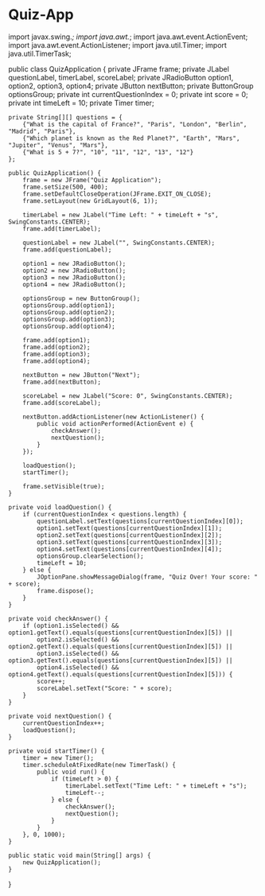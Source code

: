 # Quiz-App

import javax.swing.*;
import java.awt.*;
import java.awt.event.ActionEvent;
import java.awt.event.ActionListener;
import java.util.Timer;
import java.util.TimerTask;

public class QuizApplication {
    private JFrame frame;
    private JLabel questionLabel, timerLabel, scoreLabel;
    private JRadioButton option1, option2, option3, option4;
    private JButton nextButton;
    private ButtonGroup optionsGroup;
    private int currentQuestionIndex = 0;
    private int score = 0;
    private int timeLeft = 10;
    private Timer timer;

    private String[][] questions = {
        {"What is the capital of France?", "Paris", "London", "Berlin", "Madrid", "Paris"},
        {"Which planet is known as the Red Planet?", "Earth", "Mars", "Jupiter", "Venus", "Mars"},
        {"What is 5 + 7?", "10", "11", "12", "13", "12"}
    };

    public QuizApplication() {
        frame = new JFrame("Quiz Application");
        frame.setSize(500, 400);
        frame.setDefaultCloseOperation(JFrame.EXIT_ON_CLOSE);
        frame.setLayout(new GridLayout(6, 1));

        timerLabel = new JLabel("Time Left: " + timeLeft + "s", SwingConstants.CENTER);
        frame.add(timerLabel);

        questionLabel = new JLabel("", SwingConstants.CENTER);
        frame.add(questionLabel);

        option1 = new JRadioButton();
        option2 = new JRadioButton();
        option3 = new JRadioButton();
        option4 = new JRadioButton();
        
        optionsGroup = new ButtonGroup();
        optionsGroup.add(option1);
        optionsGroup.add(option2);
        optionsGroup.add(option3);
        optionsGroup.add(option4);

        frame.add(option1);
        frame.add(option2);
        frame.add(option3);
        frame.add(option4);
        
        nextButton = new JButton("Next");
        frame.add(nextButton);
        
        scoreLabel = new JLabel("Score: 0", SwingConstants.CENTER);
        frame.add(scoreLabel);
        
        nextButton.addActionListener(new ActionListener() {
            public void actionPerformed(ActionEvent e) {
                checkAnswer();
                nextQuestion();
            }
        });
        
        loadQuestion();
        startTimer();
        
        frame.setVisible(true);
    }
    
    private void loadQuestion() {
        if (currentQuestionIndex < questions.length) {
            questionLabel.setText(questions[currentQuestionIndex][0]);
            option1.setText(questions[currentQuestionIndex][1]);
            option2.setText(questions[currentQuestionIndex][2]);
            option3.setText(questions[currentQuestionIndex][3]);
            option4.setText(questions[currentQuestionIndex][4]);
            optionsGroup.clearSelection();
            timeLeft = 10;
        } else {
            JOptionPane.showMessageDialog(frame, "Quiz Over! Your score: " + score);
            frame.dispose();
        }
    }
    
    private void checkAnswer() {
        if (option1.isSelected() && option1.getText().equals(questions[currentQuestionIndex][5]) ||
            option2.isSelected() && option2.getText().equals(questions[currentQuestionIndex][5]) ||
            option3.isSelected() && option3.getText().equals(questions[currentQuestionIndex][5]) ||
            option4.isSelected() && option4.getText().equals(questions[currentQuestionIndex][5])) {
            score++;
            scoreLabel.setText("Score: " + score);
        }
    }
    
    private void nextQuestion() {
        currentQuestionIndex++;
        loadQuestion();
    }
    
    private void startTimer() {
        timer = new Timer();
        timer.scheduleAtFixedRate(new TimerTask() {
            public void run() {
                if (timeLeft > 0) {
                    timerLabel.setText("Time Left: " + timeLeft + "s");
                    timeLeft--;
                } else {
                    checkAnswer();
                    nextQuestion();
                }
            }
        }, 0, 1000);
    }
    
    public static void main(String[] args) {
        new QuizApplication();
    }
}
